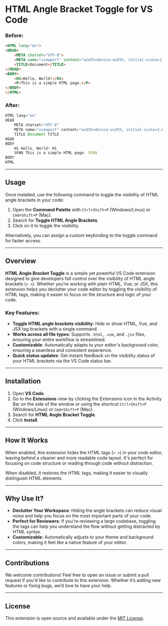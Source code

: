 # HTML Angle Bracket Toggle for VS Code
### Before:
```html
<HTML lang="en">
<HEAD>
    <META charset="UTF-8">
    <META name="viewport" content="width=device-width, initial-scale=1.0">
    <TITLE>Document</TITLE>
</HEAD>
<BODY>
    <H1>Hello, World!</H1>
    <P>This is a simple HTML page.</P>
</BODY>
</HTML>
```

### After:
```js
HTML lang="en"
HEAD
    META charset="UTF-8"
    META name="viewport" content="width=device-width, initial-scale=1.0"
    TITLE Document TITLE
HEAD
BODY
    H1 Hello, World! H1
    SPAN This is a simple HTML page. SPAN
BODY
HTML
```

---

## Usage

Once installed, use the following command to toggle the visibility of HTML angle brackets in your code:

1. Open the **Command Palette** with `Ctrl+Shift+P` (Windows/Linux) or `Cmd+Shift+P` (Mac).
2. Search for **Toggle HTML Angle Brackets**.
3. Click on it to toggle the visibility.

Alternatively, you can assign a custom keybinding to the toggle command for faster access.

---

## Overview

**HTML Angle Bracket Toggle** is a simple yet powerful VS Code extension designed to give developers full control over the visibility of HTML angle brackets (`< >`). Whether you're working with plain HTML, Vue, or JSX, this extension helps you declutter your code editor by toggling the visibility of HTML tags, making it easier to focus on the structure and logic of your code.

### Key Features:

- **Toggle HTML angle brackets visibility**: Hide or show HTML, Vue, and JSX tag brackets with a single command.
- **Works across all file types**: Supports `.html`, `.vue`, and `.jsx` files, ensuring your entire workflow is streamlined.
- **Customizable**: Automatically adapts to your editor's background color, ensuring a seamless and consistent experience.
- **Quick status updates**: Get instant feedback on the visibility status of your HTML brackets via the VS Code status bar.

---

## Installation

1. Open **VS Code**.
2. Go to the **Extensions** view by clicking the Extensions icon in the Activity Bar on the side of the window or using the shortcut `Ctrl+Shift+P` (Windows/Linux) or `Cmd+Shift+P` (Mac).
3. Search for **HTML Angle Bracket Toggle**.
4. Click **Install**.

---


## How It Works

When enabled, this extension hides the HTML tags (`< >`) in your code editor, leaving behind a cleaner and more readable code layout. It's perfect for focusing on code structure or reading through code without distraction.

When disabled, it restores the HTML tags, making it easier to visually distinguish HTML elements.

---

## Why Use It?

- **Declutter Your Workspace**: Hiding the angle brackets can reduce visual noise and help you focus on the most important parts of your code.
- **Perfect for Reviewers**: If you're reviewing a large codebase, toggling the tags can help you understand the flow without getting distracted by HTML syntax.
- **Customizable**: Automatically adjusts to your theme and background colors, making it feel like a native feature of your editor.

---

## Contributions

We welcome contributions! Feel free to open an issue or submit a pull request if you'd like to contribute to this extension. Whether it’s adding new features or fixing bugs, we’d love to have your help.

---

## License

This extension is open source and available under the [MIT License](LICENSE).
